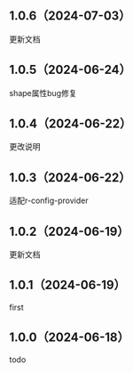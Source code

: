 ## 1.0.6（2024-07-03）
更新文档
## 1.0.5（2024-06-24）
shape属性bug修复
## 1.0.4（2024-06-22）
更改说明
## 1.0.3（2024-06-22）
适配r-config-provider
## 1.0.2（2024-06-19）
更新文档
## 1.0.1（2024-06-19）
first
## 1.0.0（2024-06-18）
todo
